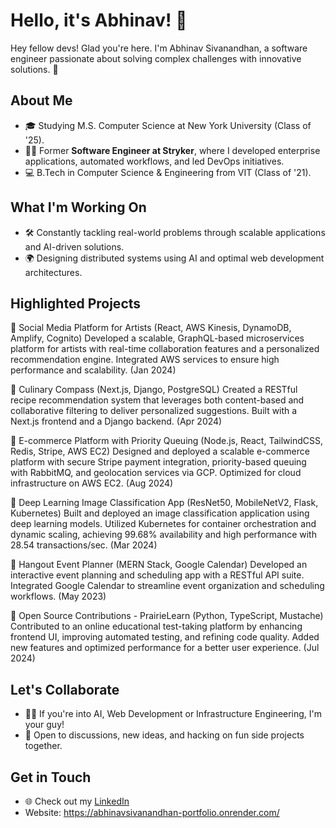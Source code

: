 # Hello, it's Abhinav! 👋

Hey fellow devs! Glad you're here. I'm Abhinav Sivanandhan, a software engineer passionate about solving complex challenges with innovative solutions. 🚀

## About Me

- 🎓 Studying M.S. Computer Science at New York University (Class of '25).
- 🧑‍💻 Former **Software Engineer at Stryker**, where I developed enterprise applications, automated workflows, and led DevOps initiatives.
- 💻 B.Tech in Computer Science & Engineering from VIT (Class of '21).

## What I'm Working On

- 🛠️ Constantly tackling real-world problems through scalable applications and AI-driven solutions.
- 🌍 Designing distributed systems using AI and optimal web development architectures.

## Highlighted Projects

🎨 Social Media Platform for Artists
(React, AWS Kinesis, DynamoDB, Amplify, Cognito)
Developed a scalable, GraphQL-based microservices platform for artists with real-time collaboration features and a personalized recommendation engine. Integrated AWS services to ensure high performance and scalability. (Jan 2024)

🍕 Culinary Compass
(Next.js, Django, PostgreSQL)
Created a RESTful recipe recommendation system that leverages both content-based and collaborative filtering to deliver personalized suggestions. Built with a Next.js frontend and a Django backend. (Apr 2024)

🛒 E-commerce Platform with Priority Queuing
(Node.js, React, TailwindCSS, Redis, Stripe, AWS EC2)
Designed and deployed a scalable e-commerce platform with secure Stripe payment integration, priority-based queuing with RabbitMQ, and geolocation services via GCP. Optimized for cloud infrastructure on AWS EC2. (Aug 2024)

📸 Deep Learning Image Classification App
(ResNet50, MobileNetV2, Flask, Kubernetes)
Built and deployed an image classification application using deep learning models. Utilized Kubernetes for container orchestration and dynamic scaling, achieving 99.68% availability and high performance with 28.54 transactions/sec. (Mar 2024)

🤝 Hangout Event Planner
(MERN Stack, Google Calendar)
Developed an interactive event planning and scheduling app with a RESTful API suite. Integrated Google Calendar to streamline event organization and scheduling workflows. (May 2023)

🌱 Open Source Contributions - PrairieLearn
(Python, TypeScript, Mustache)
Contributed to an online educational test-taking platform by enhancing frontend UI, improving automated testing, and refining code quality. Added new features and optimized performance for a better user experience. (Jul 2024)

## Let's Collaborate

- 👯‍♂️ If you're into AI, Web Development or Infrastructure Engineering, I'm your guy! 
- 🤝 Open to discussions, new ideas, and hacking on fun side projects together.

## Get in Touch

- 🌐 Check out my [LinkedIn](https://www.linkedin.com/in/abhinav-sivanandhan/)
- Website: https://abhinavsivanandhan-portfolio.onrender.com/


